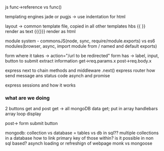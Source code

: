 
js func->reference vs func()

templating engines
jade or pugjs -> use indentation for html

layout -> common template file, copied in all other templates
hbs
{{ }} render as text
{{{}}} render as html

module system - commonsJS(node, sync, require/module.exports) 
vs
es6 modules(browser, async, import module from / named and default exports)

form where it takes -> action="/url to be redirected"
form has -> label, input, button to submit
extract information get->req.params.x post->req.body.x

express next to chain methods and middleware .next()
express router how send message ans status code
asynch and promise

express sessions and how it works



### what are we doing

2 buttons
get and post
get -> all mongoDB data get; put in array
handlebars array loop display

post->
form submit button


mongodb: collection vs database = tables vs db in sql??
multiple collections in a database
how to link primary key of those within? is it possible in non sql based?
asynch loading or refreshign of webpage
monk vs mongoose

